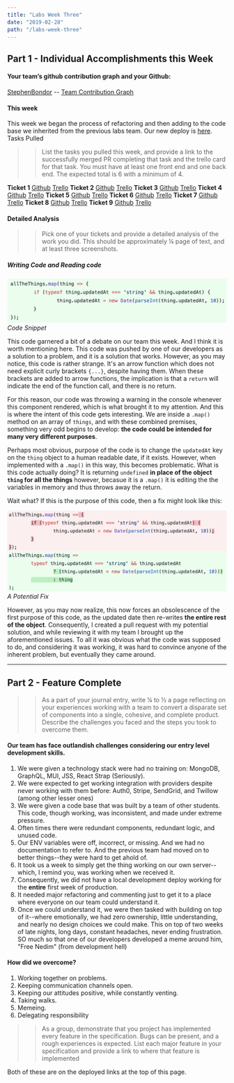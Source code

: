 ```yaml
---
title: "Labs Week Three"
date: "2019-02-28"
path: "/labs-week-three"
---
```


## Part 1 - Individual Accomplishments this Week

#### Your team’s github contribution graph and your Github:

[StephenBondor](https://github.com/StephenBondor)
-- [Team Contribution Graph](https://github.com/Lambda-School-Labs/labs-team-home/graphs/contributors)

#### This week

This week we began the process of refactoring and then adding to the code base we inherited from the previous labs team. Our new deploy is [here](https://team-home-2.netlify.com/).
Tasks Pulled

> > List the tasks you pulled this week, and provide a link to the successfully merged PR completing that task and the trello card for that task. You must have at least one front end and one back end. The expected total is 6 with a minimum of 4.

**Ticket 1**
[Github](https://github.com/Lambda-School-Labs/labs-team-home/pull/321)
[Trello](https://trello.com/b/Ir0KPUDw/labs10-team-home-2)
**Ticket 2**
[Github](https://github.com/Lambda-School-Labs/labs-team-home/pull/324)
[Trello](https://trello.com/b/Ir0KPUDw/labs10-team-home-2)
**Ticket 3**
[Github](https://github.com/Lambda-School-Labs/labs-team-home/pull/327)
[Trello](https://trello.com/b/Ir0KPUDw/labs10-team-home-2)
**Ticket 4**
[Github](https://github.com/Lambda-School-Labs/labs-team-home/pull/328)
[Trello](https://trello.com/b/Ir0KPUDw/labs10-team-home-2)
**Ticket 5**
[Github](https://github.com/Lambda-School-Labs/labs-team-home/pull/329)
[Trello](https://trello.com/b/Ir0KPUDw/labs10-team-home-2)
**Ticket 6**
[Github](https://github.com/Lambda-School-Labs/labs-team-home/pull/335)
[Trello](https://trello.com/b/Ir0KPUDw/labs10-team-home-2)
**Ticket 7**
[Github](https://github.com/Lambda-School-Labs/labs-team-home/pull/336)
[Trello](https://trello.com/b/Ir0KPUDw/labs10-team-home-2)
**Ticket 8**
[Github](https://github.com/Lambda-School-Labs/labs-team-home/pull/344)
[Trello](https://trello.com/b/Ir0KPUDw/labs10-team-home-2)
**Ticket 9**
[Github](https://github.com/Lambda-School-Labs/labs-team-home/pull/346)
[Trello](https://trello.com/b/Ir0KPUDw/labs10-team-home-2)

#### Detailed Analysis

> > Pick one of your tickets and provide a detailed analysis of the work you did. This should be approximately ¼ page of text, and at least three screenshots.

##### Writing Code and Reading code

![Code Snippet](Screen_Shot_2019-02-28_at_3.49.23_PM.png)_Code Snippet_

This code garnered a bit of a debate on our team this week. And I think it is worth mentioning here. This code was pushed by one of our developers as a solution to a problem, and it is a solution that works. However, as you may notice, this code is rather strange. It's an arrow function which does not need explicit curly brackets `{...}`, despite having them. When these brackets are added to arrow functions, the implication is that a `return` will indicate the end of the function call, and there is no return.

For this reason, our code was throwing a warning in the console whenever this component rendered, which is what brought it to my attention. And this is where the intent of this code gets interesting. We are inside a `.map()` method on an array of `things`, and with these combined premises, something very odd begins to develop: **the code could be intended for many very different purposes**.

Perhaps most obvious, purpose of the code is to change the `updatedAt` key on the `thing` object to a human readable date, if it exists. However, when implemented with a `.map()` in this way, this becomes problematic. What is this code actually doing? It is returning `undefined` **in place of the object `thing` for all the things** however, becasue it is a `.map()` it is editing the the variables in memory and thus throws away the return.

Wait what? If this is the purpose of this code, then a fix might look like this:

![A Potential Fix](Screen_Shot_2019-02-28_at_3.42.43_PM.png)_A Potential Fix_

However, as you may now realize, this now forces an obsolescence of the first purpose of this code, as the updated date then re-writes **the entire rest of the object**. Consequently, I created a pull request with my potential solution, and while reviewing it with my team I brought up the aforementioned issues. To all it was obvious what the code was supposed to do, and considering it was working, it was hard to convince anyone of the inherent problem, but eventually they came around.

---

## Part 2 - Feature Complete

> > As a part of your journal entry, write ¼ to ½ a page reflecting on your experiences working with a team to convert a disparate set of components into a single, cohesive, and complete product. Describe the challenges you faced and the steps you took to overcome them.

#### Our team has face outlandish challenges considering our entry level development skills.

1.  We were given a technology stack were had no training on: MongoDB, GraphQL, MUI, JSS, React Strap (Seriously).
1.  We were expected to get working integration with providers despite never working with them before: Auth0, Stripe, SendGrid, and Twillow (among other lesser ones)
1.  We were given a code base that was built by a team of other students. This code, though working, was inconsistent, and made under extreme pressure.
1.  Often times there were redundant components, redundant logic, and unused code.
1.  Our ENV variables were off, incorrect, or missing. And we had no documentation to refer to. And the previous team had moved on to better things--they were hard to get ahold of.
1.  It took us a week to simply get the thing working on our own server--which, I remind you, was working when we received it.
1.  Consequently, we did not have a local development deploy working for the **entire** first week of production.
1.  It needed major refactoring and commenting just to get it to a place where everyone on our team could understand it.
1.  Once we could understand it, we were then tasked with building on top of it--where emotionally, we had zero ownership, little understanding, and nearly no design choices we could make. This on top of two weeks of late nights, long days, constant headaches, never ending frustration. SO much so that one of our developers developed a meme around him, "Free Nedim" (from development hell)

#### How did we overcome?

1.  Working together on problems.
1.  Keeping communication channels open.
1.  Keeping our attitudes positive, while constantly venting.
1.  Taking walks.
1.  Memeing.
1.  Delegating responsibility

> > As a group, demonstrate that you project has implemented every feature in the specification. Bugs can be present, and a rough experiences is expected.
> > List each major feature in your specification and provide a link to where that feature is implemented

Both of these are on the deployed links at the top of this page.

